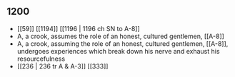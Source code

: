 ## 1200
- [[59]] [[1194]] [[1196 | 1196 ch SN to A-8]] 
- A, a crook, assumes the role of an honest, cultured gentlemen, [[A-8]]
- A, a crook, assuming the role of an honest, cultured gentlemen, [[A-8]], undergoes experiences which break down his nerve and exhaust his resourcefulness
- [[236 | 236 tr A &amp; A-3]] [[333]] 

